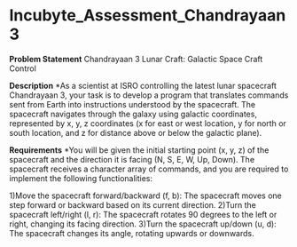 # Incubyte_Assessment_Chandrayaan3

**Problem Statement**
Chandrayaan 3 Lunar Craft: Galactic Space Craft Control

**Description**
*As a scientist at ISRO controlling the latest lunar spacecraft Chandrayaan 3, your task is to develop a program that translates commands sent from Earth into instructions understood by the spacecraft. The spacecraft navigates through the galaxy using galactic coordinates, represented by x, y, z coordinates (x for east or west location, y for north or south location, and z for distance above or below the galactic plane).

**Requirements**
*You will be given the initial starting point (x, y, z) of the spacecraft and the direction it is facing (N, S, E, W, Up, Down). The spacecraft receives a character array of commands, and you are required to implement the following functionalities:

1)Move the spacecraft forward/backward (f, b): The spacecraft moves one step forward or backward based on its current direction.
2)Turn the spacecraft left/right (l, r): The spacecraft rotates 90 degrees to the left or right, changing its facing direction.
3)Turn the spacecraft up/down (u, d): The spacecraft changes its angle, rotating upwards or downwards.
